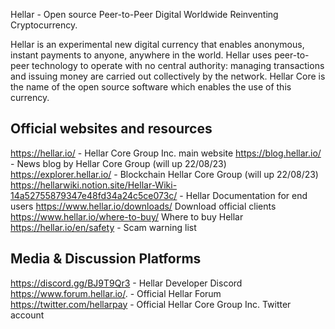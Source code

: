 Hellar - Open source Peer-to-Peer Digital Worldwide Reinventing Cryptocurrency.

Hellar is an experimental new digital currency that enables anonymous, instant payments to anyone, anywhere in the world. Hellar uses peer-to-peer technology to operate with no central authority: managing transactions and issuing money are carried out collectively by the network. Hellar Core is the name of the open source software which enables the use of this currency.


Official websites and resources
------------------------------------
https://hellar.io/ - Hellar Core Group Inc. main website
https://blog.hellar.io/ - News blog by Hellar Core Group (will up 22/08/23)
https://explorer.hellar.io/ - Blockchain Hellar Core Group (will up 22/08/23)
https://hellarwiki.notion.site/Hellar-Wiki-14a52755879347e48fd34a24c5ce073c/ - Hellar Documentation for end users
https://www.hellar.io/downloads/ Download official clients
https://www.hellar.io/where-to-buy/ Where to buy Hellar
https://hellar.io/en/safety - Scam warning list


Media & Discussion Platforms
-----------------------------------
https://discord.gg/BJ9T9Qr3 - Hellar Developer Discord
https://www.forum.hellar.io/. - Official Hellar Forum
https://twitter.com/hellarpay - Official Hellar Core Group Inc. Twitter account
